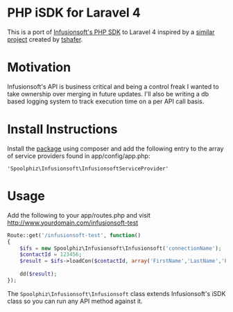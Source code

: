 PHP iSDK for Laravel 4
==================
This is a port of [Infusionsoft's PHP SDK](https://github.com/infusionsoft/PHP-iSDK) to Laravel 4 inspired by a [similar project](https://github.com/tshafer/Infusionsoft-for-Laravel-4/tree/master/src/Chrono/Infusionsoft) created by [tshafer](https://github.com/tshafer).

Motivation
==================
Infusionsoft's API is business critical and being a control freak I wanted to take ownership over merging in future updates. I'll also be writing a db based logging system to track execution time on a per API call basis.

Install Instructions
==================
Install the [package](https://packagist.org/packages/spoolphiz/infusionsoft) using composer and add the following entry to the array of service providers found in app/config/app.php:

`'Spoolphiz\Infusionsoft\InfusionsoftServiceProvider'`

Usage
==================
Add the following to your app/routes.php and visit http://www.yourdomain.com/infusionsoft-test

```php
Route::get('/infusionsoft-test', function()
{
	$ifs = new Spoolphiz\Infusionsoft\Infusionsoft('connectionName');
	$contactId = 123456;
	$result = $ifs->loadCon($contactId, array('FirstName','LastName','Email'));
	
	dd($result);
});
```

The `Spoolphiz\Infusionsoft\Infusionsoft` class extends Infusionsoft's iSDK class so you can run any API method against it. 